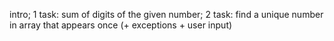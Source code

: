 intro;
1 task: sum of digits of the given number;
2 task: find a unique number in array that appears once
(+ exceptions + user input)
